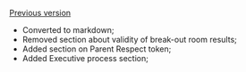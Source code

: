 [Previous version](OP_Fractal_Intent_V2.pdf)

* Converted to markdown;
* Removed section about validity of break-out room results;
* Added section on Parent Respect token;
* Added Executive process section;